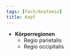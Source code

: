 ```yaml
---
tags: [Fach/Anatomie]
title: Kopf
---
```

- **Körperregionen**
	- Regio parietalis
	- Regio occipitalis